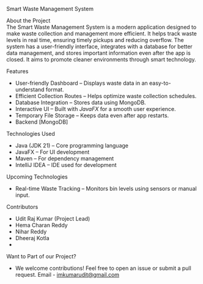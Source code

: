 Smart Waste Management System  

About the Project  
The Smart Waste Management System is a modern application designed to make waste collection and management more efficient. It helps track waste levels in real time, ensuring timely pickups and reducing overflow. The system has a user-friendly interface, integrates with a database for better data management, and stores important information even after the app is closed. It aims to promote cleaner environments through smart technology.

Features   
 - User-friendly Dashboard – Displays waste data in an easy-to-understand format.  
 - Efficient Collection Routes – Helps optimize waste collection schedules.  
 - Database Integration – Stores data using MongoDB.  
 - Interactive UI – Built with *JavaFX* for a smooth user experience.  
 - Temporary File Storage – Keeps data even after app restarts.
 - Backend [MongoDB]

Technologies Used  
- Java (JDK 21) – Core programming language  
- JavaFX – For UI development   
- Maven – For dependency management  
- IntelliJ IDEA – IDE used for development

Upcoming Technologies
- Real-time Waste Tracking – Monitors bin levels using sensors or manual input. 

Contributors  
 - Udit Raj Kumar (Project Lead)  
 - Hema Charan Reddy
 - Nihar Reddy
 - Dheeraj Kotla
 - 
Want to Part of our Project?
- We welcome contributions! Feel free to open an issue or submit a pull request.
  Email - imkumarudit@gmail.com
